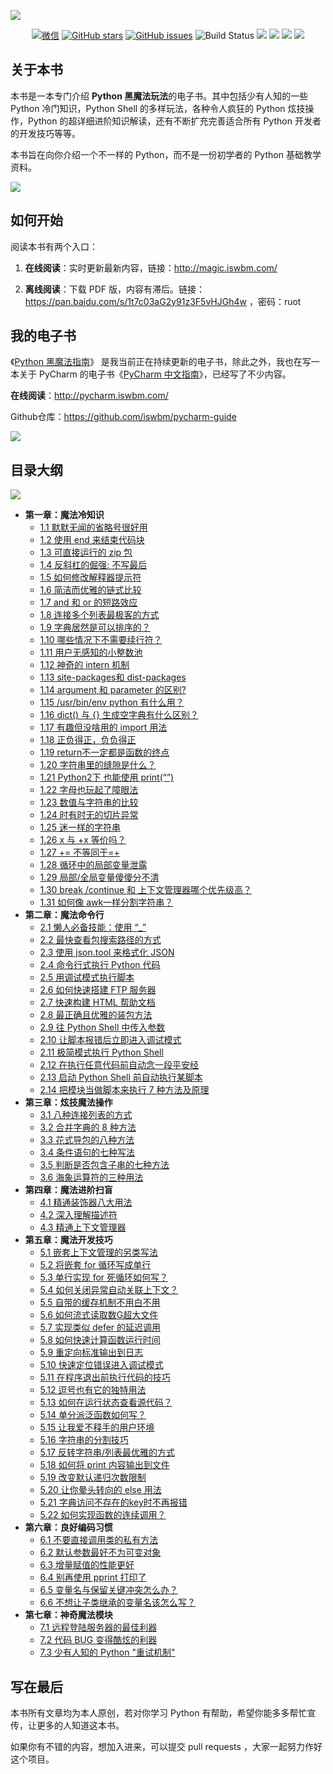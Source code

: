 ![](http://image.iswbm.com/20200719231251.png)

<p align="center">
      <a href="http://image.iswbm.com/20200816082224.png"><img src="https://img.shields.io/badge/Talk-%E5%BE%AE%E4%BF%A1%E7%BE%A4-brightgreen.svg?style=popout-square" alt="微信"></a>
      <a href="https://github.com/iswbm/magic-python/stargazers"><img src="https://img.shields.io/github/stars/iswbm/magic-python.svg?style=popout-square" alt="GitHub stars"></a>
      <a href="https://github.com/iswbm/magic-python/issues"><img src="https://img.shields.io/github/issues/iswbm/magic-python.svg?style=popout-square" alt="GitHub issues"></a>
    <img src='https://img.shields.io/badge/language-Python-blue.svg' alt="Build Status">
    <img src='https://img.shields.io/badge/framwork-Sphinx-green.svg'>
  	<a href='https://www.zhihu.com/people/wongbingming'><img src='https://img.shields.io/badge/dynamic/json?color=0084ff&logo=zhihu&label=%E7%8E%8B%E7%82%B3%E6%98%8E&query=%24.data.totalSubs&url=https%3A%2F%2Fapi.spencerwoo.com%2Fsubstats%2F%3Fsource%3Dzhihu%26queryKey%3Dwongbingming'></a>
    <a href='https://juejin.im/user/5b08d982f265da0db3502c55'><img src='https://img.shields.io/badge/掘金-2481-blue'></a>
    <a href='http://image.iswbm.com/20200607114246.png'><img src='http://img.shields.io/badge/%E5%85%AC%E4%BC%97%E5%8F%B7-30k+-brightgreen'></a>
</p>



## 关于本书

本书是一本专门介绍 **Python 黑魔法玩法**的电子书。其中包括少有人知的一些 Python 冷门知识，Python Shell 的多样玩法，各种令人疯狂的 Python 炫技操作，Python 的超详细进阶知识解读，还有不断扩充完善适合所有 Python 开发者的开发技巧等等。

本书旨在向你介绍一个不一样的 Python，而不是一份初学者的 Python 基础教学资料。

![](http://image.iswbm.com/20200802161110.png)

## 如何开始

阅读本书有两个入口：

1. **在线阅读**：实时更新最新内容，链接：http://magic.iswbm.com/

2. **离线阅读**：下载 PDF 版，内容有滞后。链接：https://pan.baidu.com/s/1t7c03aG2y91z3F5vHJGh4w ，密码：ruot

## 我的电子书

《[Python 黑魔法指南](http://magic.iswbm.com/)》 是我当前正在持续更新的电子书，除此之外，我也在写一本关于 PyCharm 的电子书《[PyCharm 中文指南](http://pycharm.iswbm.com/)》，已经写了不少内容。

**在线阅读**：http://pycharm.iswbm.com/

Github仓库：https://github.com/iswbm/pycharm-guide

![](http://image.iswbm.com/20200823211902.png)

## 目录大纲

![](http://image.iswbm.com/20200816090103.png)

- **第一章：魔法冷知识**
   * [1.1 默默无闻的省略号很好用](http://magic.iswbm.com/zh/latest/c01/c01_01.html)
   * [1.2 使用 end 来结束代码块](http://magic.iswbm.com/zh/latest/c01/c01_02.html)
   * [1.3 可直接运行的 zip 包](http://magic.iswbm.com/zh/latest/c01/c01_03.html)
   * [1.4 反斜杠的倔强: 不写最后](http://magic.iswbm.com/zh/latest/c01/c01_04.html)
   * [1.5 如何修改解释器提示符](http://magic.iswbm.com/zh/latest/c01/c01_05.html)
   * [1.6 简洁而优雅的链式比较](http://magic.iswbm.com/zh/latest/c01/c01_06.html)
   * [1.7 and 和 or 的短路效应](http://magic.iswbm.com/zh/latest/c01/c01_07.html)
   * [1.8 连接多个列表最极客的方式](http://magic.iswbm.com/zh/latest/c01/c01_08.html)
   * [1.9 字典居然是可以排序的？](http://magic.iswbm.com/zh/latest/c01/c01_09.html)
   * [1.10 哪些情况下不需要续行符？](http://magic.iswbm.com/zh/latest/c01/c01_10.html)
   * [1.11 用户无感知的小整数池](http://magic.iswbm.com/zh/latest/c01/c01_11.html)
   * [1.12 神奇的 intern 机制](http://magic.iswbm.com/zh/latest/c01/c01_12.html)
   * [1.13 site-packages和 dist-packages](http://magic.iswbm.com/zh/latest/c01/c01_13.html)
   * [1.14 argument 和 parameter 的区别?](http://magic.iswbm.com/zh/latest/c01/c01_14.html)
   * [1.15 /usr/bin/env python 有什么用？](http://magic.iswbm.com/zh/latest/c01/c01_15.html)
   * [1.16 dict() 与 {} 生成空字典有什么区别？](http://magic.iswbm.com/zh/latest/c01/c01_16.html)
   * [1.17 有趣但没啥用的 import 用法](http://magic.iswbm.com/zh/latest/c01/c01_17.html)
   * [1.18 正负得正，负负得正](http://magic.iswbm.com/zh/latest/c01/c01_18.html)
   * [1.19 return不一定都是函数的终点](http://magic.iswbm.com/zh/latest/c01/c01_19.html)
   * [1.20 字符串里的缝隙是什么？](http://magic.iswbm.com/zh/latest/c01/c01_20.html)
   * [1.21 Python2下 也能使用 print(“”)](http://magic.iswbm.com/zh/latest/c01/c01_21.html)
   * [1.22 字母也玩起了障眼法](http://magic.iswbm.com/zh/latest/c01/c01_22.html)
   * [1.23 数值与字符串的比较](http://magic.iswbm.com/zh/latest/c01/c01_23.html)
   * [1.24 时有时无的切片异常](http://magic.iswbm.com/zh/latest/c01/c01_24.html)
   * [1.25 迷一样的字符串](http://magic.iswbm.com/zh/latest/c01/c01_25.html)
   * [1.26 x 与 +x 等价吗？](http://magic.iswbm.com/zh/latest/c01/c01_26.html)
   * [1.27 += 不等同于=+](http://magic.iswbm.com/zh/latest/c01/c01_27.html)
   * [1.28 循环中的局部变量泄露](http://magic.iswbm.com/zh/latest/c01/c01_28.html)
   * [1.29 局部/全局变量傻傻分不清](http://magic.iswbm.com/zh/latest/c01/c01_29.html)
   * [1.30 break /continue 和 上下文管理器哪个优先级高？](http://magic.iswbm.com/zh/latest/c01/c01_30.html)
   * [1.31 如何像 awk一样分割字符串？](http://magic.iswbm.com/zh/latest/c01/c01_31.html)
- **第二章：魔法命令行**
   * [2.1 懒人必备技能：使用 “_”](http://magic.iswbm.com/zh/latest/c02/c02_01.html)
   * [2.2 最快查看包搜索路径的方式](http://magic.iswbm.com/zh/latest/c02/c02_02.html)
   * [2.3 使用 json.tool 来格式化 JSON](http://magic.iswbm.com/zh/latest/c02/c02_03.html)
   * [2.4 命令行式执行 Python 代码](http://magic.iswbm.com/zh/latest/c02/c02_04.html)
   * [2.5 用调试模式执行脚本](http://magic.iswbm.com/zh/latest/c02/c02_05.html)
   * [2.6 如何快速搭建 FTP 服务器](http://magic.iswbm.com/zh/latest/c02/c02_06.html)
   * [2.7 快速构建 HTML 帮助文档](http://magic.iswbm.com/zh/latest/c02/c02_07.html)
   * [2.8 最正确且优雅的装包方法](http://magic.iswbm.com/zh/latest/c02/c02_08.html)
   * [2.9 往 Python Shell 中传入参数](http://magic.iswbm.com/zh/latest/c02/c02_09.html)
   * [2.10 让脚本报错后立即进入调试模式](http://magic.iswbm.com/zh/latest/c02/c02_10.html)
   * [2.11 极简模式执行 Python Shell](http://magic.iswbm.com/zh/latest/c02/c02_11.html)
   * [2.12 在执行任意代码前自动念一段平安经](http://magic.iswbm.com/zh/latest/c02/c02_12.html)
   * [2.13 启动 Python Shell 前自动执行某脚本](http://magic.iswbm.com/zh/latest/c02/c02_13.html)
   * [2.14 把模块当做脚本来执行 7 种方法及原理](http://magic.iswbm.com/zh/latest/c02/c02_14.html)
- **第三章：炫技魔法操作**
   * [3.1 八种连接列表的方式](http://magic.iswbm.com/zh/latest/c03/c03_01.html)
   * [3.2 合并字典的 8 种方法](http://magic.iswbm.com/zh/latest/c03/c03_02.html)
   * [3.3 花式导包的八种方法](http://magic.iswbm.com/zh/latest/c03/c03_03.html)
   * [3.4 条件语句的七种写法](http://magic.iswbm.com/zh/latest/c03/c03_04.html)
   * [3.5 判断是否包含子串的七种方法](http://magic.iswbm.com/zh/latest/c03/c03_05.html)
   * [3.6 海象运算符的三种用法](http://magic.iswbm.com/zh/latest/c03/c03_06.html)
- **第四章：魔法进阶扫盲**
   * [4.1 精通装饰器八大用法](http://magic.iswbm.com/zh/latest/c04/c04_01.html)
   * [4.2 深入理解描述符](http://magic.iswbm.com/zh/latest/c04/c04_02.html)
   * [4.3 精通上下文管理器](http://magic.iswbm.com/zh/latest/c04/c04_03.html)
- **第五章：魔法开发技巧**
   * [5.1 嵌套上下文管理的另类写法](http://magic.iswbm.com/zh/latest/c05/c05_01.html)
   * [5.2 将嵌套 for 循环写成单行](http://magic.iswbm.com/zh/latest/c05/c05_02.html)
   * [5.3 单行实现 for 死循环如何写？](http://magic.iswbm.com/zh/latest/c05/c05_03.html)
   * [5.4 如何关闭异常自动关联上下文？](http://magic.iswbm.com/zh/latest/c05/c05_04.html)
   * [5.5 自带的缓存机制不用白不用](http://magic.iswbm.com/zh/latest/c05/c05_05.html)
   * [5.6 如何流式读取数G超大文件](http://magic.iswbm.com/zh/latest/c05/c05_06.html)
   * [5.7 实现类似 defer 的延迟调用](http://magic.iswbm.com/zh/latest/c05/c05_07.html)
   * [5.8 如何快速计算函数运行时间](http://magic.iswbm.com/zh/latest/c05/c05_08.html)
   * [5.9 重定向标准输出到日志](http://magic.iswbm.com/zh/latest/c05/c05_09.html)
   * [5.10 快速定位错误进入调试模式](http://magic.iswbm.com/zh/latest/c05/c05_10.html)
   * [5.11 在程序退出前执行代码的技巧](http://magic.iswbm.com/zh/latest/c05/c05_11.html)
   * [5.12 逗号也有它的独特用法](http://magic.iswbm.com/zh/latest/c05/c05_12.html)
   * [5.13 如何在运行状态查看源代码？](http://magic.iswbm.com/zh/latest/c05/c05_13.html)
   * [5.14 单分派泛函数如何写？](http://magic.iswbm.com/zh/latest/c05/c05_14.html)
   * [5.15 让我爱不释手的用户环境](http://magic.iswbm.com/zh/latest/c05/c05_15.html)
   * [5.16 字符串的分割技巧](http://magic.iswbm.com/zh/latest/c05/c05_16.html)
   * [5.17 反转字符串/列表最优雅的方式](http://magic.iswbm.com/zh/latest/c05/c05_17.html)
   * [5.18 如何将 print 内容输出到文件](http://magic.iswbm.com/zh/latest/c05/c05_18.html)
   * [5.19 改变默认递归次数限制](http://magic.iswbm.com/zh/latest/c05/c05_19.html)
   * [5.20 让你晕头转向的 else 用法](http://magic.iswbm.com/zh/latest/c05/c05_20.html)
   * [5.21 字典访问不存在的key时不再报错](http://magic.iswbm.com/zh/latest/c05/c05_21.html)
   * [5.22 如何实现函数的连续调用？](http://magic.iswbm.com/zh/latest/c05/c05_22.html)
- **第六章：良好编码习惯**
   * [6.1 不要直接调用类的私有方法](http://magic.iswbm.com/zh/latest/c06/c06_01.html)
   * [6.2 默认参数最好不为可变对象](http://magic.iswbm.com/zh/latest/c06/c06_02.html)
   * [6.3 增量赋值的性能更好](http://magic.iswbm.com/zh/latest/c06/c06_03.html)
   * [6.4 别再使用 pprint 打印了](http://magic.iswbm.com/zh/latest/c06/c06_04.html)
   * [6.5 变量名与保留关键冲突怎么办？](http://magic.iswbm.com/zh/latest/c06/c06_05.html)
   * [6.6 不想让子类继承的变量名该怎么写？](http://magic.iswbm.com/zh/latest/c06/c06_06.html)
- **第七章：神奇魔法模块**
   * [7.1 远程登陆服务器的最佳利器](http://magic.iswbm.com/zh/latest/c07/c07_01.html)
   * [7.2 代码 BUG 变得酷炫的利器](http://magic.iswbm.com/zh/latest/c07/c07_02.html)
   * [7.3 少有人知的 Python "重试机制"](http://magic.iswbm.com/zh/latest/c07/c07_03.html)

## 写在最后

本书所有文章均为本人原创，若对你学习 Python 有帮助，希望你能多多帮忙宣传，让更多的人知道这本书。

如果你有不错的内容，想加入进来，可以提交 pull requests ，大家一起努力作好这个项目。
